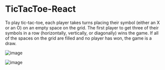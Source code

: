 # TicTacToe-React

To play tic-tac-toe, each player takes turns placing their symbol (either an X or an O) on an empty space on the grid. The first player to get three of their symbols in a row (horizontally, vertically, or diagonally) wins the game. If all of the spaces on the grid are filled and no player has won, the game is a draw.

![image](https://user-images.githubusercontent.com/94317058/213823085-4a147da3-e3ee-4402-860f-c1c911c09275.png) 

![image](https://user-images.githubusercontent.com/94317058/213823031-7638bb53-93f7-4682-884f-b6671e6af302.png)
